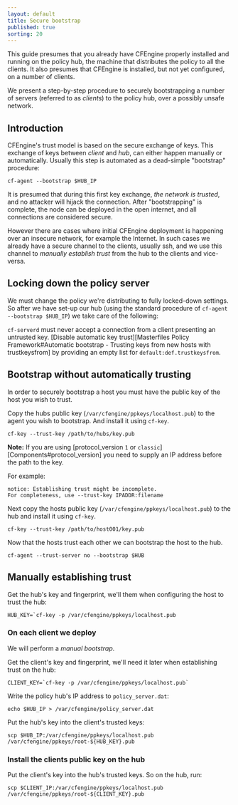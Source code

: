 ```yaml
---
layout: default
title: Secure bootstrap
published: true
sorting: 20
---
```


This guide presumes that you already have CFEngine properly installed and running on the policy hub, the machine that distributes the policy to all the clients.
It also presumes that CFEngine is installed, but not yet configured, on a number of clients.

We present a step-by-step procedure to securely bootstrapping a number of servers (referred to as *clients*) to the policy hub, over a possibly unsafe network.

## Introduction

CFEngine's trust model is based on the secure exchange of keys.
This exchange of keys between *client* and *hub*, can either happen manually or automatically.
Usually this step is automated as a dead-simple "bootstrap" procedure:

```command
cf-agent --bootstrap $HUB_IP
```

It is presumed that during this first key exchange, *the network is trusted*, and no attacker will hijack the connection.
After
"bootstrapping" is complete, the node can be deployed in the open
internet, and all connections are considered secure.

However there are cases where initial CFEngine deployment is happening over an insecure network, for example the Internet.
In such cases we already have a secure channel to the clients, usually ssh, and we use this channel to *manually establish trust* from the hub to the clients and vice-versa.

## Locking down the policy server

We must change the policy we're distributing to fully locked-down settings.
So after we have set-up our hub (using the standard procedure of `cf-agent --bootstrap $HUB_IP`) we take care of the following:

`cf-serverd` must never accept a connection from a client presenting an untrusted key.
[Disable automatic key trust][Masterfiles Policy Framework#Automatic bootstrap - Trusting keys from new hosts with trustkeysfrom] by providing an empty list for `default:def.trustkeysfrom`.

## Bootstrap without automatically trusting

In order to securely bootstrap a host you must have the public key of the host you wish to trust.

Copy the hubs public key (`/var/cfengine/ppkeys/localhost.pub`) to the agent you wish to bootstrap.
And install it using `cf-key`.

```command
cf-key --trust-key /path/to/hubs/key.pub
```

**Note:** If you are using [protocol_version `1` or `classic`][Components#protocol_version] you need to supply an IP address before the path to the key.

For example:

```
notice: Establishing trust might be incomplete.
For completeness, use --trust-key IPADDR:filename
```

Next copy the hosts public key (`/var/cfengine/ppkeys/localhost.pub`) to the hub and install it using `cf-key`.

```command
cf-key --trust-key /path/to/host001/key.pub
```

Now that the hosts trust each other we can bootstrap the host to the hub.

```command
cf-agent --trust-server no --bootstrap $HUB
```

## Manually establishing trust

Get the hub's key and fingerprint, we'll them when configuring the host to trust the hub:

```command
HUB_KEY=`cf-key -p /var/cfengine/ppkeys/localhost.pub
```

### On each client we deploy

We will perform a *manual bootstrap*.

Get the client's key and fingerprint, we'll need it later when establishing trust on the hub:

```command
CLIENT_KEY=`cf-key -p /var/cfengine/ppkeys/localhost.pub`
```

Write the policy hub's IP address to `policy_server.dat`:

```command
echo $HUB_IP > /var/cfengine/policy_server.dat
```

Put the hub's key into the client's trusted keys:

```command
scp $HUB_IP:/var/cfengine/ppkeys/localhost.pub /var/cfengine/ppkeys/root-${HUB_KEY}.pub
```

### Install the clients public key on the hub

Put the client's key into the hub's trusted keys.
So on the hub, run:

```command
scp $CLIENT_IP:/var/cfengine/ppkeys/localhost.pub /var/cfengine/ppkeys/root-${CLIENT_KEY}.pub
```
